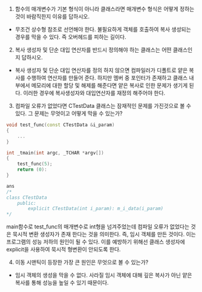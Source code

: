 1. 함수의 매개변수가 기본 형식이 아니라 클래스라면 매개변수 형식은 어떻게 정하는 것이 바람직한지 이유를 답하시오.
- 무조건 상수형 참조로 선언해야 한다. 불필요하게 객체를 호출하여 복사 생성되는 경우를 막을 수 있다. 즉 오버헤드를 피하는 길이다.

2. 복사 생성자 및 단순 대입 연산자를 반드시 정의해야 하는 클래스는 어떤 클래스인지 답하시오.
- 복사 생성자 및 단순 대입 연산자를 정의 하지 않으면 컴파일러가 디폴트로 얕은 복사를 수행하여 연산자를 만들어 준다. 하지만 멤버 중 포인터가 존재하고 클래스 내부에서 메모리에 대한 할당 및 해제를 해준다면 얕은 복사로 인한 문제가 생기게 된다. 이러한 경우에 복사생성자와 대입연산자를 재정의 해주어야 한다.

3. 컴파일 오류가 없었다면 CTestData 클래스는 잠재적인 문제를 가진것으로 볼 수 있다. 그 문제는 무엇이고 어떻게 막을 수 있는가?
```c++
void test_func(const CTestData &i_param)
{
	...
}

int _tmain(int argc, _TCHAR *argv[])
{
	test_func(5);
	return (0):
}

ans
/*
class CTestData
	public:
		explicit CTestData(int i_param): m_i_data(i_param)
*/
```
main함수로 test_func의 매개변수로 int형을 넘겨주었는데 컴파일 오류가 없었다는 것은 묵시적 변환 생성자가 존재 한다는 것을 의미한다. 즉, 임시 객체를 만든 것이다. 이는 프로그램의 성능 저하의 원인이 될 수 있다. 이를 예방하기 위해선 클래스 생성자에 explicit을 사용하여 묵시적 형변환이 안되도록 한다.

4. 이동 시맨틱이 등장한 가장 큰 원인은 무엇으로 볼 수 있는가?
- 임시 객체의 생성을 막을 수 없다. 사라질 임시 객체에 대해 깊은 복사가 아닌 얕은 복사를 통해 성능을 높일 수 있기 때문이다.
